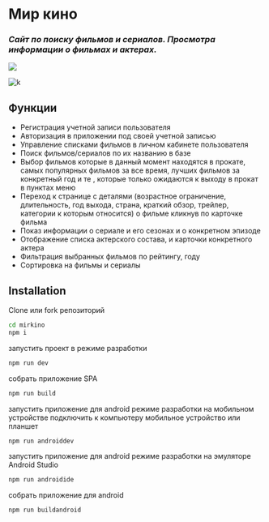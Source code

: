 # Мир кино

### _Сайт по поиску фильмов и сериалов. Просмотра информации о фильмах и актерах._

[![](https://mirkino.devflweb.ru/icons/favicon-32x32.png)](https://mirkino.devflweb.ru "Перейти на сайт")

![k](https://mirkino.devflweb.ru/mirkinodemo.gif)

## Функции

- Регистрация учетной записи пользователя
- Авторизация в приложении под своей учетной записью
- Управление списками фильмов в личном кабинете пользователя
- Поиск фильмов/сериалов по их названию в базе
- Выбор фильмов которые в данный момент находятся в прокате, самых популярных фильмов за все время, лучших фильмов за конкретный год и те , которые только ожидаются к выходу в прокат в пунктах меню
- Переход к странице с деталями (возрастное ограничение, длительность, год выхода, страна, краткий обзор, трейлер, категории к которым относится) о фильме кликнув по карточке фильма
- Показ информации о сериале и его сезонах и о конкретном эпизоде
- Отображение списка актерского состава, и карточки конкретного актера
- Фильтрация выбранных фильмов по рейтингу, году
- Сортировка на фильмы и сериалы

## Installation

Clone или fork репозиторий

```sh
cd mirkino
npm i
```

запустить проект в режиме разработки

```sh
npm run dev
```

собрать приложение SPA

```sh
npm run build
```

запустить приложение для android режиме разработки на мобильном устройстве
подключить к компьютеру мобильное устройство или планшет

```sh
npm run androiddev
```

запустить приложение для android режиме разработки на эмуляторе Android Studio

```sh
npm run androidide
```

собрать приложение для android

```sh
npm run buildandroid
```

